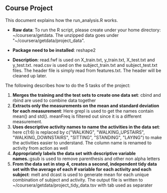 ## Course Project

This document explains how the run_analysis.R works.

* <b>Raw data</b>: To run the R script, please create under your home directory: ~/coursera/getdata. The unzipped data goes under "~/coursera/getdata/project_data". 

* <b>Package need to be installed</b>: reshape2 

* <b>Description</b>: read.fwf is used on X_train.txt, y_train.txt, X_test.txt and y_test.txt. read.csv is used on the subject_train.txt and subject_test.txt files. The header file is simply read from features.txt. The header will be cleaned up later.


The following describes how to do the 5 tasks of the project: 
<ol>
<li><b>Merges the training and the test sets to create one data set</b>: cbind and rbind are used to combine data together </li>
<li><b>Extracts only the measurements on the mean and standard deviation for each measurement</b>: Here grepl is used to get the names contain mean() and std(). meanFreq is filtered out since it is a different measurement. </li>
<li><b>Uses descriptive activity names to name the activities in the data set</b>: here c(1:6) is replaced by c("WALKING", "WALKING_UPSTAIRS", "WALKING_DOWNSTAIRS", "SITTING", "STANDING", "LAYING") to make the activities easier to understand. The column name is renamed to activity from action as well</li>
<li><b>Appropriately labels the data set with descriptive variable names.</b>:gsub is used to remove parenthesis and other non alpha letters </li>
<li><b>From the data set in step 4, creates a second, independent tidy data set with the average of each 
# variable for each activity and each subject</b>: melt and dcast is used to generate mean for each unique combination of subject and activity. The output file is written to ~/coursera/getdata/project_tidy_data.tsv with tab used as separater </li>
</ol>
